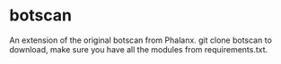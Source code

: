 # botscan

An extension of the original botscan from Phalanx. git clone botscan to download, make sure you have all the modules from requirements.txt.
